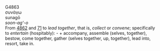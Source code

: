 G4863  
συνάγω  
sunagō  
*soon-ag‘-o*  
From [4862](g4862) and [71](g0071) to *lead* *together*, that is,
*collect* or *convene*; specifically to *entertain* (hospitably): - +
accompany, assemble (selves, together), bestow, come together, gather
(selves together, up, together), lead into, resort, take in.  
